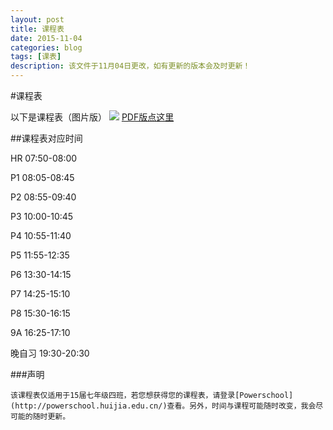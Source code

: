 ```yaml
---
layout: post
title: 课程表
date: 2015-11-04
categories: blog
tags: [课表]
description: 该文件于11月04日更改，如有更新的版本会及时更新！
---
```


#课程表

以下是课程表（图片版）
![](http://www.computereric.xyz/cache/img/schedule.png)
[PDF版点这里](http://www.computereric.xyz/cache/files/schedule.pdf)

##课程表对应时间

HR 07:50-08:00

P1 08:05-08:45

P2 08:55-09:40

P3 10:00-10:45

P4 10:55-11:40

P5 11:55-12:35


P6 13:30-14:15

P7 14:25-15:10

P8 15:30-16:15

9A 16:25-17:10


晚自习 19:30-20:30

###声明

    该课程表仅适用于15届七年级四班，若您想获得您的课程表，请登录[Powerschool](http://powerschool.huijia.edu.cn/)查看。另外，时间与课程可能随时改变，我会尽可能的随时更新。
